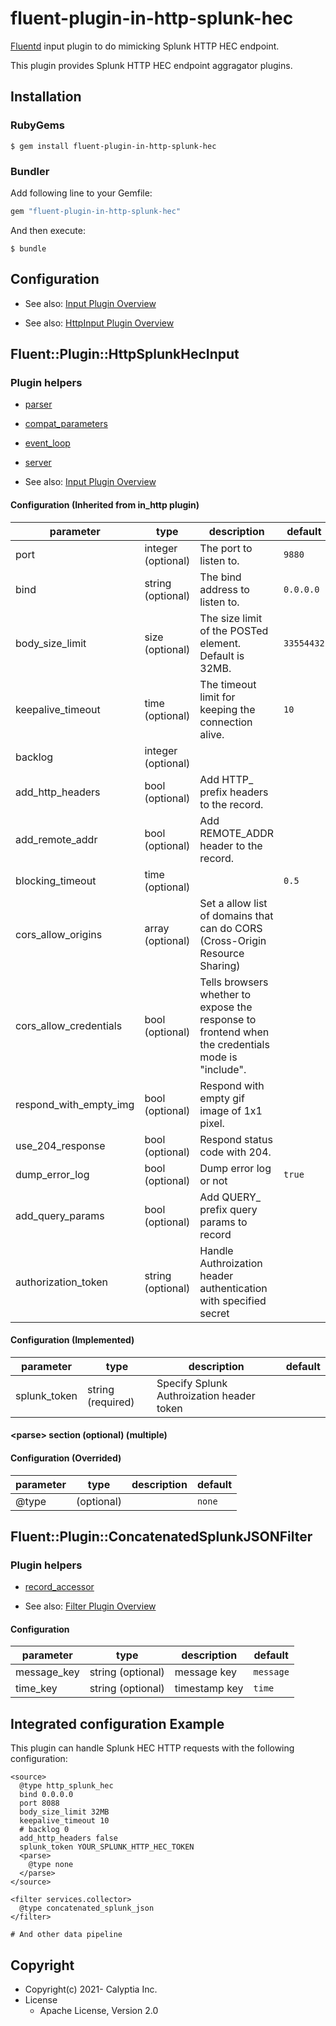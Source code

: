 # fluent-plugin-in-http-splunk-hec

[Fluentd](https://fluentd.org/) input plugin to do mimicking Splunk HTTP HEC endpoint.

This plugin provides Splunk HTTP HEC endpoint aggragator plugins.

## Installation

### RubyGems

```
$ gem install fluent-plugin-in-http-splunk-hec
```

### Bundler

Add following line to your Gemfile:

```ruby
gem "fluent-plugin-in-http-splunk-hec"
```

And then execute:

```
$ bundle
```

## Configuration

* See also: [Input Plugin Overview](https://docs.fluentd.org/v/1.0/input#overview)

* See also: [HttpInput Plugin Overview](https://docs.fluentd.org/v/1.0/httpinput#overview)

## Fluent::Plugin::HttpSplunkHecInput

### Plugin helpers

* [parser](https://docs.fluentd.org/v/1.0/plugin-helper-overview/api-plugin-helper-parser)
* [compat_parameters](https://docs.fluentd.org/v/1.0/plugin-helper-overview/api-plugin-helper-compat_parameters)
* [event_loop](https://docs.fluentd.org/v/1.0/plugin-helper-overview/api-plugin-helper-event_loop)
* [server](https://docs.fluentd.org/v/1.0/plugin-helper-overview/api-plugin-helper-server)

* See also: [Input Plugin Overview](https://docs.fluentd.org/v/1.0/input#overview)

#### Configuration (Inherited from in\_http plugin)

|parameter|type|description|default|
|---|---|---|---|
|port|integer (optional)|The port to listen to.|`9880`|
|bind|string (optional)|The bind address to listen to.|`0.0.0.0`|
|body_size_limit|size (optional)|The size limit of the POSTed element. Default is 32MB.|`33554432`|
|keepalive_timeout|time (optional)|The timeout limit for keeping the connection alive.|`10`|
|backlog|integer (optional)|||
|add_http_headers|bool (optional)|Add HTTP_ prefix headers to the record.||
|add_remote_addr|bool (optional)|Add REMOTE_ADDR header to the record.||
|blocking_timeout|time (optional)||`0.5`|
|cors_allow_origins|array (optional)|Set a allow list of domains that can do CORS (Cross-Origin Resource Sharing)||
|cors_allow_credentials|bool (optional)|Tells browsers whether to expose the response to frontend when the credentials mode is "include".||
|respond_with_empty_img|bool (optional)|Respond with empty gif image of 1x1 pixel.||
|use_204_response|bool (optional)|Respond status code with 204.||
|dump_error_log|bool (optional)|Dump error log or not|`true`|
|add_query_params|bool (optional)|Add QUERY_ prefix query params to record||
|authorization_token|string (optional)|Handle Authroization header authentication with specified secret||

#### Configuration (Implemented)

|parameter|type|description|default|
|---|---|---|---|
|splunk_token|string (required)|Specify Splunk Authroization header token||

#### \<parse\> section (optional) (multiple)

#### Configuration (Overrided)

|parameter|type|description|default|
|---|---|---|---|
|@type| (optional)||`none`|

## Fluent::Plugin::ConcatenatedSplunkJSONFilter

### Plugin helpers

* [record_accessor](https://docs.fluentd.org/v/1.0/plugin-helper-overview/api-plugin-helper-record_accessor)

* See also: [Filter Plugin Overview](https://docs.fluentd.org/v/1.0/filter#overview)

#### Configuration

|parameter|type|description|default|
|---|---|---|---|
|message_key|string (optional)|message key|`message`|
|time_key|string (optional)|timestamp key|`time`|

## Integrated configuration Example

This plugin can handle Splunk HEC HTTP requests with the following configuration:

```aconf
<source>
  @type http_splunk_hec
  bind 0.0.0.0
  port 8088
  body_size_limit 32MB
  keepalive_timeout 10
  # backlog 0
  add_http_headers false
  splunk_token YOUR_SPLUNK_HTTP_HEC_TOKEN
  <parse>
    @type none
  </parse>
</source>

<filter services.collector>
  @type concatenated_splunk_json
</filter>

# And other data pipeline
```

## Copyright

* Copyright(c) 2021- Calyptia Inc.
* License
  * Apache License, Version 2.0
